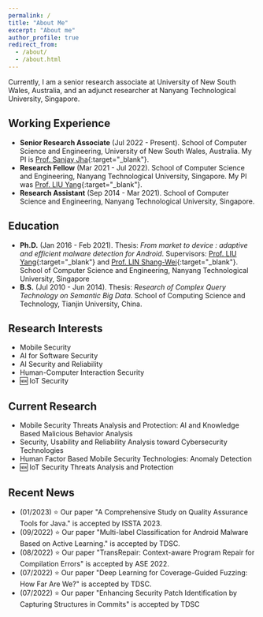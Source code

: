 ```yaml
---
permalink: /
title: "About Me"
excerpt: "About me"
author_profile: true
redirect_from: 
  - /about/
  - /about.html
---
```


Currently, I am a senior research associate at University of New South Wales, Australia, and an adjunct researcher at Nanyang Technological University, Singapore.

## Working Experience
* **Senior Research Associate** (Jul 2022 - Present).
  School of Computer Science and Engineering, University of New South Wales, Australia. My PI is [Prof. Sanjay Jha](https://research.unsw.edu.au/people/professor-sanjay-jha){:target="_blank"}.
* **Research Fellow** (Mar 2021 - Jul 2022).
  School of Computer Science and Engineering, Nanyang Technological University, Singapore. My PI was [Prof. LIU Yang](https://personal.ntu.edu.sg/yangliu/){:target="_blank"}.
* **Research Assistant** (Sep 2014 - Mar 2021).
  School of Computer Science and Engineering, Nanyang Technological University, Singapore.

## Education
* **Ph.D.** (Jan 2016 - Feb 2021).
  Thesis: _From market to device : adaptive and efficient malware detection for Android_.
  Supervisors: [Prof. LIU Yang](https://personal.ntu.edu.sg/yangliu/){:target="_blank"} and [Prof. LIN Shang-Wei](https://dr.ntu.edu.sg/cris/rp/rp00861){:target="_blank"}.
  School of Computer Science and Engineering, Nanyang Technological University, Singapore
* **B.S.** (Jul 2010 - Jun 2014).
  Thesis: _Research of Complex Query Technology on Semantic Big Data_.
  School of Computing Science and Technology, Tianjin University, China.

## Research Interests
  * Mobile Security
  * AI for Software Security
  * AI Security and Reliability
  * Human-Computer Interaction Security
  * :new: IoT Security

## Current Research
  * Mobile Security Threats Analysis and Protection: AI and Knowledge Based Malicious Behavior Analysis
  * Security, Usability and Reliability Analysis toward Cybersecurity Technologies
  * Human Factor Based Mobile Security Technologies: Anomaly Detection
  * :new: IoT Security Threats Analysis and Protection

## Recent News
  * (01/2023) :star: Our paper "A Comprehensive Study on Quality Assurance Tools for Java." is accepted by ISSTA 2023.
  * (09/2022) :star: Our paper "Multi-label Classification for Android Malware Based on Active Learning." is accepted by TDSC.
  * (08/2022) :star: Our paper "TransRepair: Context-aware Program Repair for Compilation Errors" is accepted by ASE 2022.
  * (07/2022) :star: Our paper "Deep Learning for Coverage-Guided Fuzzing: How Far Are We?" is accepted by TDSC.
  * (07/2022) :star: Our paper "Enhancing Security Patch Identification by Capturing Structures in Commits" is accepted by TDSC 